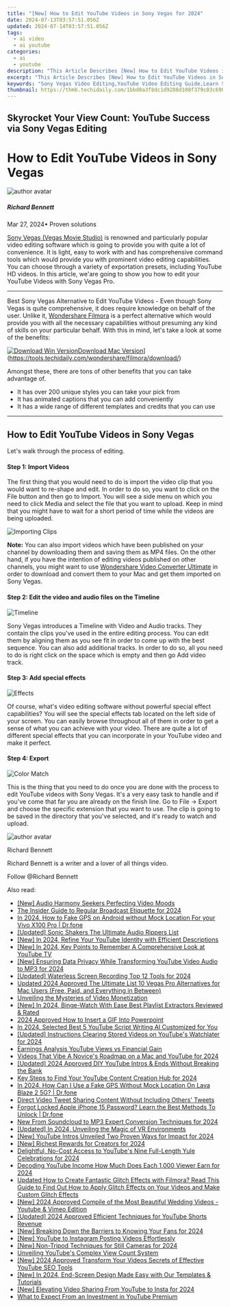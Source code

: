 ```yaml
---
title: "[New] How to Edit YouTube Videos in Sony Vegas for 2024"
date: 2024-07-13T03:57:51.056Z
updated: 2024-07-14T03:57:51.056Z
tags:
  - ai video
  - ai youtube
categories:
  - ai
  - youtube
description: "This Article Describes [New] How to Edit YouTube Videos in Sony Vegas for 2024"
excerpt: "This Article Describes [New] How to Edit YouTube Videos in Sony Vegas for 2024"
keywords: "Sony Vegas Video Editing,YouTube Video Editing Guide,Learn Sony Vegas Techniques,Professional Video Editing,Enhancing YouTube Videos,Advanced Video Editing Tips,Optimize Videos in Vegas"
thumbnail: https://thmb.techidaily.com/1bbd0a3f8dc1d9288d108f379c03c690ea0ce4f3426715024680a4a4a0f123c3.jpg
---
```


## Skyrocket Your View Count: YouTube Success via Sony Vegas Editing

# How to Edit YouTube Videos in Sony Vegas

![author avatar](https://images.wondershare.com/filmora/article-images/richard-bennett.jpg)

##### Richard Bennett

 Mar 27, 2024• Proven solutions

[Sony Vegas (Vegas Movie Studio)](https://tools.techidaily.com/wondershare/filmora/download/) is renowned and particularly popular video editing software which is going to provide you with quite a lot of convenience. It is light, easy to work with and has comprehensive command tools which would provide you with prominent video editing capabilities. You can choose through a variety of exportation presets, including YouTube HD videos. In this article, we'are going to show you how to edit your YouTube Videos with Sony Vegas Pro.

---

Best Sony Vegas Alternative to Edit YouTube Videos - Even though Sony Vegas is quite comprehensive, it does require knowledge on behalf of the user. Unlike it, [Wondershare Filmora](https://tools.techidaily.com/wondershare/filmora/download/) is a perfect alternative which would provide you with all the necessary capabilities without presuming any kind of skills on your particular behalf. With this in mind, let's take a look at some of the benefits:

[![Download Win Version](https://images.wondershare.com/filmora/guide/download-btn-win.jpg)](https://tools.techidaily.com/wondershare/filmora/download/)[Download Mac Version](https://images.wondershare.com/filmora/guide/download-btn-mac.jpg)](https://tools.techidaily.com/wondershare/filmora/download/)

Amongst these, there are tons of other benefits that you can take advantage of.

* It has over 200 unique styles you can take your pick from
* It has animated captions that you can add conveniently
* It has a wide range of different templates and credits that you can use

---

## How to Edit YouTube Videos in Sony Vegas

Let's walk through the process of editing.

#### Step 1: Import Videos

The first thing that you would need to do is import the video clip that you would want to re-shape and edit. In order to do so, you want to click on the File button and then go to Import. You will see a side menu on which you need to click Media and select the file that you want to upload. Keep in mind that you might have to wait for a short period of time while the videos are being uploaded.

![Importing Clips](https://images.wondershare.com/filmora/article-images/beginner-tips-for-vegas-pro-1.jpg)

**Note:** You can also import videos which have been published on your channel by downloading them and saving them as MP4 files. On the other hand, if you have the intention of editing videos published on other channels, you might want to use [Wondershare Video Converter Ultimate](https://tools.techidaily.com/wondershare/videoconverter/download/) in order to download and convert them to your Mac and get them imported on Sony Vegas.

#### Step 2: Edit the video and audio files on the Timeline

![Timeline](https://images.wondershare.com/filmora/article-images/beginner-tips-for-vegas-pro-2.jpg)

Sony Vegas introduces a Timeline with Video and Audio tracks. They contain the clips you've used in the entire editing process. You can edit them by aligning them as you see fit in order to come up with the best sequence. You can also add additional tracks. In order to do so, all you need to do is right click on the space which is empty and then go Add video track.

#### Step 3: Add special effects

![Effects](https://images.wondershare.com/filmora/article-images/beginner-tips-for-vegas-pro-3.jpg)

Of course, what's video editing software without powerful special effect capabilities? You will see the special effects tab located on the left side of your screen. You can easily browse throughout all of them in order to get a sense of what you can achieve with your video. There are quite a lot of different special effects that you can incorporate in your YouTube video and make it perfect.

#### Step 4: Export

![Color Match](https://images.wondershare.com/filmora/article-images/beginner-tips-for-vegas-pro-5.jpg)

This is the thing that you need to do once you are done with the process to edit YouTube videos with Sony Vegas. It's a very easy task to handle and if you've come that far you are already on the finish line. Go to File -> Export and choose the specific extension that you want to use. The clip is going to be saved in the directory that you've selected, and it's ready to watch and upload.

![author avatar](https://images.wondershare.com/filmora/article-images/richard-bennett.jpg)

Richard Bennett

Richard Bennett is a writer and a lover of all things video.

Follow @Richard Bennett


<ins class="adsbygoogle"
     style="display:block"
     data-ad-format="autorelaxed"
     data-ad-client="ca-pub-7571918770474297"
     data-ad-slot="1223367746"></ins>



<ins class="adsbygoogle"
     style="display:block"
     data-ad-client="ca-pub-7571918770474297"
     data-ad-slot="8358498916"
     data-ad-format="auto"
     data-full-width-responsive="true"></ins>



<span class="atpl-alsoreadstyle">Also read:</span>
<div><ul>
<li><a href="https://fox-helps.techidaily.com/new-audio-harmony-seekers-perfecting-video-moods/"><u>[New] Audio Harmony Seekers  Perfecting Video Moods</u></a></li>
<li><a href="https://youtube-web.techidaily.com/nsider-guide-to-regular-broadcast-etiquette-for-2024/"><u>The Insider Guide to Regular Broadcast Etiquette for 2024</u></a></li>
<li><a href="https://android-location.techidaily.com/in-2024-how-to-fake-gps-on-android-without-mock-location-for-your-vivo-x100-pro-drfone-by-drfone-virtual/"><u>In 2024, How to Fake GPS on Android without Mock Location For your Vivo X100 Pro | Dr.fone</u></a></li>
<li><a href="https://facebook-video-share.techidaily.com/updated-sonic-shakers-the-ultimate-audio-rippers-list/"><u>[Updated] Sonic Shakers  The Ultimate Audio Rippers List</u></a></li>
<li><a href="https://youtube-web.techidaily.com/n-2024-refine-your-youtube-identity-with-efficient-descriptions/"><u>[New] In 2024, Refine Your YouTube Identity with Efficient Descriptions</u></a></li>
<li><a href="https://youtube-web.techidaily.com/n-2024-key-points-to-remember-a-comprehensive-look-at-youtube-tv/"><u>[New] In 2024, Key Points to Remember  A Comprehensive Look at YouTube TV</u></a></li>
<li><a href="https://youtube-web.techidaily.com/nsuring-data-privacy-while-transforming-youtube-video-audio-to-mp3-for-2024/"><u>[New] Ensuring Data Privacy While Transforming YouTube Video Audio to MP3 for 2024</u></a></li>
<li><a href="https://screen-capture.techidaily.com/updated-waterless-screen-recording-top-12-tools-for-2024/"><u>[Updated] Waterless Screen Recording  Top 12 Tools for 2024</u></a></li>
<li><a href="https://ai-video-apps.techidaily.com/updated-2024-approved-the-ultimate-list-10-vegas-pro-alternatives-for-mac-users-free-paid-and-everything-in-between/"><u>Updated 2024 Approved The Ultimate List 10 Vegas Pro Alternatives for Mac Users (Free, Paid, and Everything in Between)</u></a></li>
<li><a href="https://youtube-web.techidaily.com/ling-the-mysteries-of-video-monetization/"><u>Unveiling the Mysteries of Video Monetization</u></a></li>
<li><a href="https://youtube-web.techidaily.com/n-2024-binge-watch-with-ease-best-playlist-extractors-reviewed-and-rated/"><u>[New] In 2024, Binge-Watch With Ease  Best Playlist Extractors Reviewed & Rated</u></a></li>
<li><a href="https://animation-videos.techidaily.com/2024-approved-how-to-insert-a-gif-into-powerpoint/"><u>2024 Approved How to Insert a GIF Into Powerpoint</u></a></li>
<li><a href="https://ai-voice-clone.techidaily.com/in-2024-selected-best-5-youtube-script-writing-ai-customized-for-you/"><u>In 2024, Selected Best 5 YouTube Script Writing AI Customized for You</u></a></li>
<li><a href="https://youtube-lab.techidaily.com/ed-instructions-clearing-stored-videos-on-youtubes-watchlater-for-2024/"><u>[Updated] Instructions  Clearing Stored Videos on YouTube's Watchlater for 2024</u></a></li>
<li><a href="https://youtube-web.techidaily.com/ngs-analysis-youtube-views-vs-financial-gain/"><u>Earnings Analysis  YouTube Views vs Financial Gain</u></a></li>
<li><a href="https://youtube-web.techidaily.com/s-that-vibe-a-novices-roadmap-on-a-mac-and-youtube-for-2024/"><u>Videos That Vibe  A Novice's Roadmap on a Mac and YouTube for 2024</u></a></li>
<li><a href="https://facebook-video-footage.techidaily.com/updated-2024-approved-diy-youtube-intros-and-ends-without-breaking-the-bank/"><u>[Updated] 2024 Approved  DIY YouTube Intros & Ends Without Breaking the Bank</u></a></li>
<li><a href="https://youtube-web.techidaily.com/teps-to-find-your-youtube-content-creation-hub-for-2024/"><u>Key Steps to Find Your YouTube Content Creation Hub for 2024</u></a></li>
<li><a href="https://review-topics.techidaily.com/in-2024-how-can-i-use-a-fake-gps-without-mock-location-on-lava-blaze-2-5g-drfone-by-drfone-virtual-android/"><u>In 2024, How Can I Use a Fake GPS Without Mock Location On Lava Blaze 2 5G? | Dr.fone</u></a></li>
<li><a href="https://twitter-videos.techidaily.com/direct-video-tweet-sharing-content-without-including-others-tweets/"><u>Direct Video Tweet  Sharing Content Without Including Others' Tweets</u></a></li>
<li><a href="https://iphone-unlock.techidaily.com/forgot-locked-apple-iphone-15-password-learn-the-best-methods-to-unlock-drfone-by-drfone-ios/"><u>Forgot Locked Apple iPhone 15 Password? Learn the Best Methods To Unlock | Dr.fone</u></a></li>
<li><a href="https://ai-video-apps.techidaily.com/new-from-soundcloud-to-mp3-expert-conversion-techniques-for-2024/"><u>New From Soundcloud to MP3 Expert Conversion Techniques for 2024</u></a></li>
<li><a href="https://fox-glue.techidaily.com/updated-in-2024-unveiling-the-magic-of-vr-environments/"><u>[Updated] In 2024, Unveiling the Magic of VR Environments</u></a></li>
<li><a href="https://youtube-web.techidaily.com/outube-intros-unveiled-two-proven-ways-for-impact-for-2024/"><u>[New] YouTube Intros Unveiled  Two Proven Ways for Impact for 2024</u></a></li>
<li><a href="https://youtube-web.techidaily.com/ichest-rewards-for-creators-for-2024/"><u>[New] Richest Rewards for Creators for 2024</u></a></li>
<li><a href="https://youtube-web.techidaily.com/htful-no-cost-access-to-youtubes-nine-full-length-yule-celebrations-for-2024/"><u>Delightful, No-Cost Access to YouTube's Nine Full-Length Yule Celebrations for 2024</u></a></li>
<li><a href="https://youtube-web.techidaily.com/ing-youtube-income-how-much-does-each-1000-viewer-earn-for-2024/"><u>Decoding YouTube Income  How Much Does Each 1,000 Viewer Earn for 2024</u></a></li>
<li><a href="https://ai-video-editing.techidaily.com/updated-how-to-create-fantastic-glitch-effects-with-filmora-read-this-guide-to-find-out-how-to-apply-glitch-effects-on-your-videos-and-make-custom-glitch-ef/"><u>Updated How to Create Fantastic Glitch Effects with Filmora? Read This Guide to Find Out How to Apply Glitch Effects on Your Videos and Make Custom Glitch Effects</u></a></li>
<li><a href="https://youtube-web.techidaily.com/024-approved-compile-of-the-most-beautiful-wedding-videos-youtube-and-vimeo-edition/"><u>[New] 2024 Approved  Compile of the Most Beautiful Wedding Videos - Youtube & Vimeo Edition</u></a></li>
<li><a href="https://youtube-tips.techidaily.com/ed-2024-approved-efficient-techniques-for-youtube-shorts-revenue/"><u>[Updated] 2024 Approved  Efficient Techniques for YouTube Shorts Revenue</u></a></li>
<li><a href="https://youtube-web.techidaily.com/reaking-down-the-barriers-to-knowing-your-fans-for-2024/"><u>[New] Breaking Down the Barriers to Knowing Your Fans for 2024</u></a></li>
<li><a href="https://youtube-web.techidaily.com/outube-to-instagram-posting-videos-effortlessly/"><u>[New] YouTube to Instagram  Posting Videos Effortlessly</u></a></li>
<li><a href="https://youtube-web.techidaily.com/on-tripod-techniques-for-still-cameras-for-2024/"><u>[New] Non-Tripod Techniques for Still Cameras for 2024</u></a></li>
<li><a href="https://youtube-web.techidaily.com/ling-youtubes-complex-view-count-system/"><u>Unveiling YouTube's Complex View Count System</u></a></li>
<li><a href="https://youtube-web.techidaily.com/024-approved-transform-your-videos-secrets-of-effective-youtube-seo-tools/"><u>[New] 2024 Approved  Transform Your Videos  Secrets of Effective YouTube SEO Tools</u></a></li>
<li><a href="https://youtube-web.techidaily.com/n-2024-end-screen-design-made-easy-with-our-templates-and-tutorials/"><u>[New] In 2024, End-Screen Design Made Easy with Our Templates & Tutorials</u></a></li>
<li><a href="https://youtube-web.techidaily.com/levating-video-sharing-from-youtube-to-insta-for-2024/"><u>[New] Elevating Video Sharing  From YouTube to Insta for 2024</u></a></li>
<li><a href="https://youtube-web.techidaily.com/to-expect-from-an-investment-in-youtube-premium/"><u>What to Expect From an Investment in YouTube Premium</u></a></li>
</ul></div>
